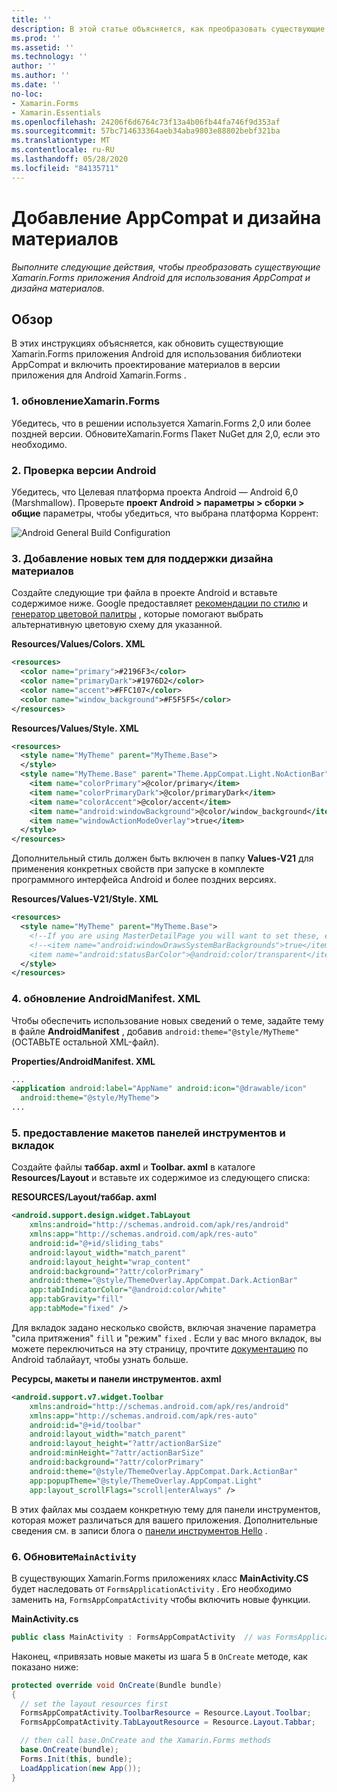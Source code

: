 ```yaml
---
title: ''
description: В этой статье объясняется, как преобразовать существующие Xamarin.Forms приложения Android для использования AppCompat и дизайна материалов.
ms.prod: ''
ms.assetid: ''
ms.technology: ''
author: ''
ms.author: ''
ms.date: ''
no-loc:
- Xamarin.Forms
- Xamarin.Essentials
ms.openlocfilehash: 24206f6d6764c73f13a4b06fb44fa746f9d353af
ms.sourcegitcommit: 57bc714633364aeb34aba9803e88802bebf321ba
ms.translationtype: MT
ms.contentlocale: ru-RU
ms.lasthandoff: 05/28/2020
ms.locfileid: "84135711"
---
```

# <a name="adding-appcompat-and-material-design"></a>Добавление AppCompat и дизайна материалов

_Выполните следующие действия, чтобы преобразовать существующие Xamarin.Forms приложения Android для использования AppCompat и дизайна материалов._

<!-- source https://gist.github.com/jassmith/a3b2a543f99126782936
https://blog.xamarin.com/material-design-for-your-xamarin-forms-android-apps/ -->

## <a name="overview"></a>Обзор

В этих инструкциях объясняется, как обновить существующие Xamarin.Forms приложения Android для использования библиотеки AppCompat и включить проектирование материалов в версии приложения для Android Xamarin.Forms .

### <a name="1-update-xamarinforms"></a>1. обновлениеXamarin.Forms

Убедитесь, что в решении используется Xamarin.Forms 2,0 или более поздней версии. ОбновитеXamarin.Forms
  Пакет NuGet для 2,0, если это необходимо.

### <a name="2-check-android-version"></a>2. Проверка версии Android

Убедитесь, что Целевая платформа проекта Android — Android 6,0 (Marshmallow). Проверьте **проект Android > параметры > сборки > общие** параметры, чтобы убедиться, что выбрана платформа Коррент:

 ![](appcompat-images/target-android-6-sml.png "Android General Build Configuration")

### <a name="3-add-new-themes-to-support-material-design"></a>3. Добавление новых тем для поддержки дизайна материалов

Создайте следующие три файла в проекте Android и вставьте содержимое ниже. Google предоставляет [рекомендации по стилю](https://www.google.com/design/spec/style/color.html#color-color-palette) и [генератор цветовой палитры](https://www.materialpalette.com/) , которые помогают выбрать альтернативную цветовую схему для указанной.

**Resources/Values/Colors. XML**

```xml
<resources>
  <color name="primary">#2196F3</color>
  <color name="primaryDark">#1976D2</color>
  <color name="accent">#FFC107</color>
  <color name="window_background">#F5F5F5</color>
</resources>
```

**Resources/Values/Style. XML**

```xml
<resources>
  <style name="MyTheme" parent="MyTheme.Base">
  </style>
  <style name="MyTheme.Base" parent="Theme.AppCompat.Light.NoActionBar">
    <item name="colorPrimary">@color/primary</item>
    <item name="colorPrimaryDark">@color/primaryDark</item>
    <item name="colorAccent">@color/accent</item>
    <item name="android:windowBackground">@color/window_background</item>
    <item name="windowActionModeOverlay">true</item>
  </style>
</resources>
```

Дополнительный стиль должен быть включен в папку **Values-V21** для применения конкретных свойств при запуске в комплекте программного интерфейса Android и более поздних версиях.

**Resources/Values-V21/Style. XML**

```xml
<resources>
  <style name="MyTheme" parent="MyTheme.Base">
    <!--If you are using MasterDetailPage you will want to set these, else you can leave them out-->
    <!--<item name="android:windowDrawsSystemBarBackgrounds">true</item>
    <item name="android:statusBarColor">@android:color/transparent</item>-->
  </style>
</resources>
```

### <a name="4-update-androidmanifestxml"></a>4. обновление AndroidManifest. XML

Чтобы обеспечить использование новых сведений о теме, задайте тему в файле **AndroidManifest** , добавив `android:theme="@style/MyTheme"` (ОСТАВЬТЕ остальной XML-файл).

**Properties/AndroidManifest. XML**

```xml
...
<application android:label="AppName" android:icon="@drawable/icon"
  android:theme="@style/MyTheme">
...
```

### <a name="5-provide-toolbar-and-tab-layouts"></a>5. предоставление макетов панелей инструментов и вкладок

Создайте файлы **таббар. axml** и **Toolbar. axml** в каталоге **Resources/Layout** и вставьте их содержимое из следующего списка:

**RESOURCES/Layout/таббар. axml**

```xml
<android.support.design.widget.TabLayout
    xmlns:android="http://schemas.android.com/apk/res/android"
    xmlns:app="http://schemas.android.com/apk/res-auto"
    android:id="@+id/sliding_tabs"
    android:layout_width="match_parent"
    android:layout_height="wrap_content"
    android:background="?attr/colorPrimary"
    android:theme="@style/ThemeOverlay.AppCompat.Dark.ActionBar"
    app:tabIndicatorColor="@android:color/white"
    app:tabGravity="fill"
    app:tabMode="fixed" />
```

Для вкладок задано несколько свойств, включая значение параметра "сила притяжения" `fill` и "режим" `fixed` .
Если у вас много вкладок, вы можете переключиться на эту страницу, прочтите [документацию](https://developer.android.com/reference/android/support/design/widget/TabLayout.html) по Android таблайаут, чтобы узнать больше.

**Ресурсы, макеты и панели инструментов. axml**

```xml
<android.support.v7.widget.Toolbar
    xmlns:android="http://schemas.android.com/apk/res/android"
    xmlns:app="http://schemas.android.com/apk/res-auto"
    android:id="@+id/toolbar"
    android:layout_width="match_parent"
    android:layout_height="?attr/actionBarSize"
    android:minHeight="?attr/actionBarSize"
    android:background="?attr/colorPrimary"
    android:theme="@style/ThemeOverlay.AppCompat.Dark.ActionBar"
    app:popupTheme="@style/ThemeOverlay.AppCompat.Light"
    app:layout_scrollFlags="scroll|enterAlways" />
```

В этих файлах мы создаем конкретную тему для панели инструментов, которая может различаться для вашего приложения.
Дополнительные сведения см. в записи блога о [панели инструментов Hello](https://blog.xamarin.com/android-tips-hello-toolbar-goodbye-action-bar/) .

### <a name="6-update-the-mainactivity"></a>6. Обновите`MainActivity`

В существующих Xamarin.Forms приложениях класс **MainActivity.CS** будет наследовать от `FormsApplicationActivity` . Его необходимо заменить на, `FormsAppCompatActivity` чтобы включить новые функции.

**MainActivity.cs**

```csharp
public class MainActivity : FormsAppCompatActivity  // was FormsApplicationActivity
```

Наконец, «привязать новые макеты из шага 5 в `OnCreate` методе, как показано ниже:

```csharp
protected override void OnCreate(Bundle bundle)
{
  // set the layout resources first
  FormsAppCompatActivity.ToolbarResource = Resource.Layout.Toolbar;
  FormsAppCompatActivity.TabLayoutResource = Resource.Layout.Tabbar;

  // then call base.OnCreate and the Xamarin.Forms methods
  base.OnCreate(bundle);
  Forms.Init(this, bundle);
  LoadApplication(new App());
}
```
